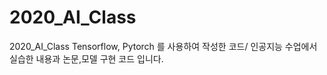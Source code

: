# 2020_AI_Class
2020_AI_Class
Tensorflow, Pytorch 를 사용하여 작성한 코드/ 인공지능 수업에서 실습한 내용과 논문,모델 구현 코드 입니다.

